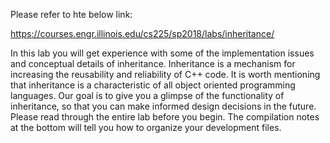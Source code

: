 
Please refer to hte below link:

https://courses.engr.illinois.edu/cs225/sp2018/labs/inheritance/


In this lab you will get experience with some of the implementation issues and conceptual details of inheritance. Inheritance is a mechanism for increasing the reusability and reliability of C++ code. It is worth mentioning that inheritance is a characteristic of all object oriented programming languages. Our goal is to give you a glimpse of the functionality of inheritance, so that you can make informed design decisions in the future. Please read through the entire lab before you begin. The compilation notes at the bottom will tell you how to organize your development files.

